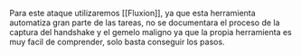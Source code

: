 Para este ataque utilizaremos [[Fluxion]], ya que esta herramienta automatiza gran parte de las tareas, no se documentara el proceso de la captura del handshake y el gemelo maligno ya que la propia herramienta es muy facil de comprender, solo basta conseguir los pasos.

